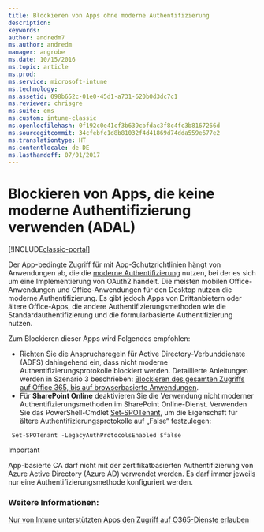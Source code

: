 ```yaml
---
title: Blockieren von Apps ohne moderne Authentifizierung
description: 
keywords: 
author: andredm7
ms.author: andredm
manager: angrobe
ms.date: 10/15/2016
ms.topic: article
ms.prod: 
ms.service: microsoft-intune
ms.technology: 
ms.assetid: 098b652c-01e0-45d1-a731-620b0d3dc7c1
ms.reviewer: chrisgre
ms.suite: ems
ms.custom: intune-classic
ms.openlocfilehash: 0f192c0e41cf3b639cbfdac3f8c4fc3b8167266d
ms.sourcegitcommit: 34cfebfc1d8b81032f4d41869d74dda559e677e2
ms.translationtype: HT
ms.contentlocale: de-DE
ms.lasthandoff: 07/01/2017
---
```

# <a name="block-apps-that-do-not-use-modern-authentication-adal"></a>Blockieren von Apps, die keine moderne Authentifizierung verwenden (ADAL)

[!INCLUDE[classic-portal](../includes/classic-portal.md)]

Der App-bedingte Zugriff für mit App-Schutzrichtlinien hängt von Anwendungen ab, die die [moderne Authentifizierung](https://support.office.com/article/Using-Office-365-modern-authentication-with-Office-clients-776c0036-66fd-41cb-8928-5495c0f9168a) nutzen, bei der es sich um eine Implementierung von OAuth2 handelt. Die meisten mobilen Office-Anwendungen und Office-Anwendungen für den Desktop nutzen die moderne Authentifizierung. Es gibt jedoch Apps von Drittanbietern oder ältere Office-Apps, die andere Authentifizierungsmethoden wie die Standardauthentifizierung und die formularbasierte Authentifizierung nutzen.

Zum Blockieren dieser Apps wird Folgendes empfohlen:

* Richten Sie die Anspruchsregeln für Active Directory-Verbunddienste (ADFS) dahingehend ein, dass nicht moderne Authentifizierungsprotokolle blockiert werden. Detaillierte Anleitungen werden in Szenario 3 beschrieben: [Blockieren des gesamten Zugriffs auf Office 365, bis auf browserbasierte Anwendungen](https://technet.microsoft.com/library/dn592182.aspx).
* Für **SharePoint Online** deaktivieren Sie die Verwendung nicht moderner Authentifizierungsmethoden im SharePoint Online-Dienst. Verwenden Sie das PowerShell-Cmdlet [Set-SPOTenant](https://technet.microsoft.com/library/fp161390.aspx), um die Eigenschaft für ältere Authentifizierungsprotokolle auf „False“ festzulegen:

```
 Set-SPOTenant -LegacyAuthProtocolsEnabled $false

```


>[!IMPORTANT]
>App-basierte CA darf nicht mit der zertifikatbasierten Authentifizierung von Azure Active Directory (Azure AD) verwendet werden. Es darf immer jeweils nur eine Authentifizierungsmethode konfiguriert werden.

### <a name="see-also"></a>Weitere Informationen:
[Nur von Intune unterstützten Apps den Zugriff auf O365-Dienste erlauben](allow-policy-managed-apps-access-to-o365.md)
